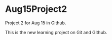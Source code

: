 # Aug15Project2
Project 2 for Aug 15 in Github.

This is the new learning project on Git and Github.
